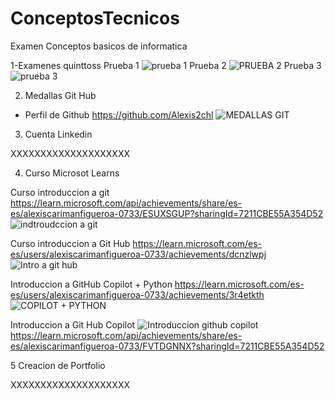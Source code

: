 # ConceptosTecnicos
Examen Conceptos basicos de informatica

1-Examenes quinttoss
Prueba 1 
![prueba 1](https://github.com/user-attachments/assets/bdb6a0df-8604-47f4-8c3a-54986ff8b0ec)
Prueba 2
![PRUEBA 2](https://github.com/user-attachments/assets/43155978-dc70-4a50-9744-db3c5ca32f4e)
Prueba 3
![prueba 3](https://github.com/user-attachments/assets/f252b152-80b7-4fbe-b3ed-68a39586418f)

2. Medallas Git Hub
- Perfil de Github
https://github.com/Alexis2chl
![MEDALLAS GIT](https://github.com/user-attachments/assets/c76c75e0-d30c-484f-a228-96aec62c6cd0)

3. Cuenta Linkedin

XXXXXXXXXXXXXXXXXXXX

4. Curso Microsot Learns

Curso introduccion a git 
https://learn.microsoft.com/api/achievements/share/es-es/alexiscarimanfigueroa-0733/ESUXSGUP?sharingId=7211CBE55A354D52
![indtroudccion a git](https://github.com/user-attachments/assets/fbdaf77b-9de6-41fb-a094-20f9b624ff03)

Curso introduccion a Git Hub
https://learn.microsoft.com/es-es/users/alexiscarimanfigueroa-0733/achievements/dcnzlwpj  
![Intro a git hub](https://github.com/user-attachments/assets/ef669947-a2b5-4507-9a9a-999976af5944)

Introduccion a GitHub Copilot + Python 
https://learn.microsoft.com/es-es/users/alexiscarimanfigueroa-0733/achievements/3r4etkth
![COPILOT + PYTHON](https://github.com/user-attachments/assets/92537624-8bd2-4346-a69f-088b37265615)


Introduccion a  Git Hub Copilot
![Introduccion github copilot](https://github.com/user-attachments/assets/4cbc9d70-80fd-4c82-b950-17515fdb7e97)
https://learn.microsoft.com/api/achievements/share/es-es/alexiscarimanfigueroa-0733/FVTDGNNX?sharingId=7211CBE55A354D52

5 Creacion de Portfolio 

XXXXXXXXXXXXXXXXXXXX
